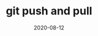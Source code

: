 ---
layout: post
title: git push and pull
date: 2020-08-12
excerpt: "git push and pull"
category: [Git]
tags: [git]
comments: false
---